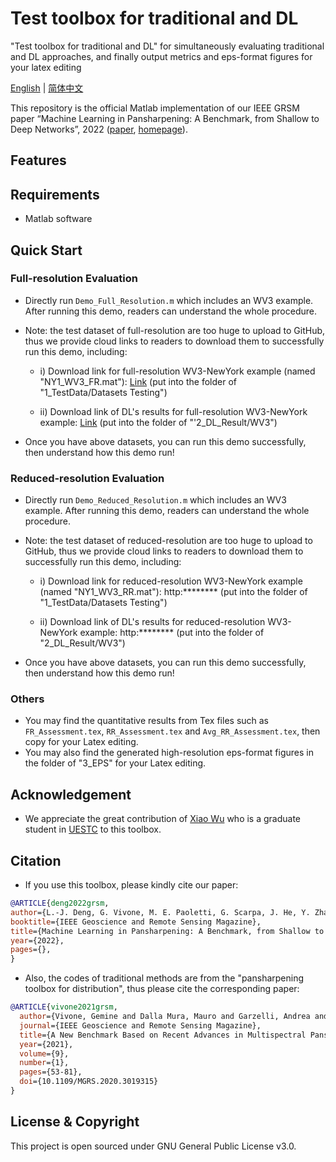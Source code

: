 # Test toolbox for traditional and DL
"Test toolbox for traditional and DL" for simultaneously evaluating traditional and DL approaches, and finally output metrics and eps-format figures for your latex editing

[English](https://github.com/.md) | [简体中文](https://github.com.md)

This repository is the official Matlab implementation of our IEEE GRSM paper “Machine Learning in Pansharpening: A Benchmark, from Shallow to Deep Networks”, 2022 ([paper](https://liangjiandeng.github.io), [homepage](https://liangjiandeng.github.io)).



## Features


## Requirements
* Matlab software

## Quick Start

### Full-resolution Evaluation

* Directly run ``Demo_Full_Resolution.m`` which includes an WV3 example. After running this demo, readers can understand the whole procedure.

* Note: the test dataset of full-resolution are too huge to upload to GitHub, thus we provide cloud links to readers to download them to
  successfully run this demo, including:
  - i) Download link for full-resolution WV3-NewYork example (named "NY1_WV3_FR.mat"): [Link](https://drive.google.com/file/d/1j1nyHuBxsNzIn-UEwZUgeziGCAFMLes9/view?usp=sharing)   (put into the folder of   "1_TestData/Datasets Testing")
  
  - ii) Download link of DL's results for full-resolution WV3-NewYork example: [Link](https://drive.google.com/file/d/16FSxdq6BY7STbmMzxcxJ5atNQ7ZV3mPT/view?usp=sharing)   (put into the folder of "'2_DL_Result/WV3")
  
* Once you have above datasets, you can run this demo successfully, then understand how this demo run!




### Reduced-resolution Evaluation

* Directly run ``Demo_Reduced_Resolution.m`` which includes an WV3 example. After running this demo, readers can understand the whole procedure.

* Note: the test dataset of reduced-resolution are too huge to upload to GitHub, thus we provide cloud links to readers to download them to
  successfully run this demo, including:
  - i) Download link for reduced-resolution WV3-NewYork example (named "NY1_WV3_RR.mat"): http:********   (put into the folder of   "1_TestData/Datasets Testing")
  
  - ii) Download link of DL's results for reduced-resolution WV3-NewYork example: http:********   (put into the folder of "2_DL_Result/WV3")
  
* Once you have above datasets, you can run this demo successfully, then understand how this demo run!


### Others

* You may find the quantitative results from Tex files such as ``FR_Assessment.tex``, ``RR_Assessment.tex`` and ``Avg_RR_Assessment.tex``, then copy for your Latex editing.
* You may also find the generated high-resolution eps-format figures in the folder of "3_EPS" for your Latex editing. 


## Acknowledgement
- We appreciate the great contribution of [Xiao Wu](https://xiaoxiao-woo.github.io/) who is a graduate student in [UESTC](https://www.uestc.edu.cn/) to this toolbox.


## Citation
* If you use this toolbox, please kindly cite our paper:

```bibtex
@ARTICLE{deng2022grsm,
author={L.-J. Deng, G. Vivone, M. E. Paoletti, G. Scarpa, J. He, Y. Zhang, J. Chanussot, and A. Plaza},
booktitle={IEEE Geoscience and Remote Sensing Magazine},
title={Machine Learning in Pansharpening: A Benchmark, from Shallow to Deep Networks},
year={2022},
pages={},
}
```

* Also, the codes of traditional methods are from the "pansharpening toolbox for distribution", thus please cite the corresponding paper:
```bibtex
@ARTICLE{vivone2021grsm,
  author={Vivone, Gemine and Dalla Mura, Mauro and Garzelli, Andrea and Restaino, Rocco and Scarpa, Giuseppe and Ulfarsson, Magnus O. and   Alparone, Luciano and Chanussot, Jocelyn},
  journal={IEEE Geoscience and Remote Sensing Magazine}, 
  title={A New Benchmark Based on Recent Advances in Multispectral Pansharpening: Revisiting Pansharpening With Classical and Emerging Pansharpening Methods}, 
  year={2021},
  volume={9},
  number={1},
  pages={53-81},
  doi={10.1109/MGRS.2020.3019315}
}
```

  


## License & Copyright
This project is open sourced under GNU General Public License v3.0.

